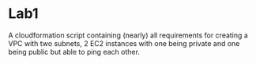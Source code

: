 # Lab1
A cloudformation script containing (nearly) all requirements for creating a VPC with two subnets, 2 EC2 instances with one being private and one being public but able to ping each other. 
